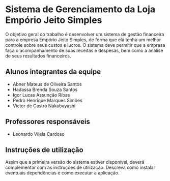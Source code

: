 # Sistema de Gerenciamento da Loja Empório Jeito Simples
O objetivo geral do trabalho é desenvolver um sistema de gestão financeira para a empresa Empório Jeito Simples, de forma que ela tenha um melhor controle sobre seus custos e lucros. O sistema deve permitir que a empresa faça o acompanhamento de suas receitas e despesas, bem como a análise de seus resultados financeiros.

## Alunos integrantes da equipe

* Abner Mateus de Oliveira Santos
* Hadassa Brenda Souza Santos
* Igor Lucas Assunção Ribas
* Pedro Henrique Marques Simões
* Victor de Castro Nakabayashi

## Professores responsáveis

* Leonardo Vilela Cardoso

## Instruções de utilização

Assim que a primeira versão do sistema estiver disponível, deverá complementar com as instruções de utilização. Descreva como instalar eventuais dependências e como executar a aplicação.
